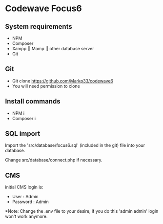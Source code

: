 # Codewave Focus6

## System requirements
-   NPM
-   Composer
-   Xampp || Mamp || other database server
-   Git

## Git
-   Git clone https://github.com/Markp33/codewave6
-   You will need permission to clone

## Install commands
-   NPM i
-   Composer i

## SQL import
Import the 'src/database/focus6.sql' (included in the git) file into your database. 

Change
src/database/connect.php if necessary.

## CMS
initial CMS login is:
- User : Admin
- Password : Admin

*Note:
Change the .env file to your desire, if you do this 'admin admin' login won't work anymore.